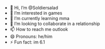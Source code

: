 - 👋 Hi, I’m @Soldiersalad
- 👀 I’m interested in games
- 🌱 I’m currently learning mma
- 💞️ I’m looking to collaborate in a relationship
- 📫 How to reach me outlook
- 😄 Pronouns: he/him
- ⚡ Fun fact: im 6.1
